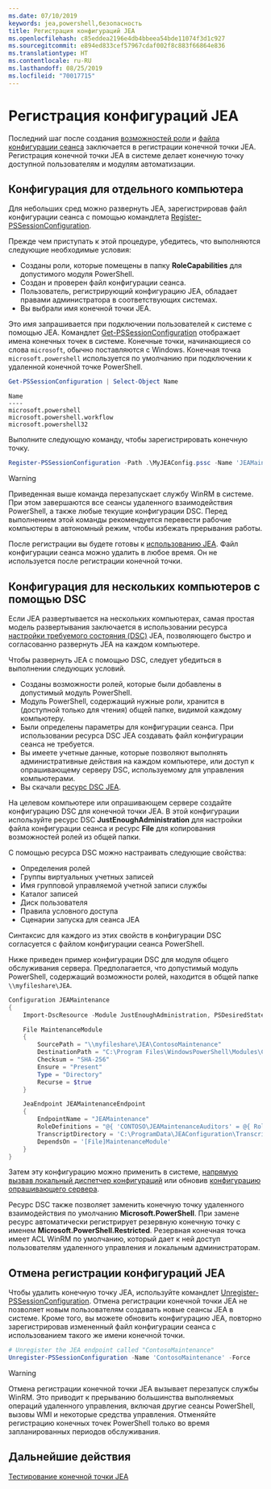 ```yaml
---
ms.date: 07/10/2019
keywords: jea,powershell,безопасность
title: Регистрация конфигураций JEA
ms.openlocfilehash: c85eddea2196e4db4bbeea54bde11074f3d1c927
ms.sourcegitcommit: e894ed833cef57967cdaf002f8c883f66864e836
ms.translationtype: HT
ms.contentlocale: ru-RU
ms.lasthandoff: 08/25/2019
ms.locfileid: "70017715"
---
```

# <a name="registering-jea-configurations"></a>Регистрация конфигураций JEA

Последний шаг после создания [возможностей роли](role-capabilities.md) и [файла конфигурации сеанса](session-configurations.md) заключается в регистрации конечной точки JEA. Регистрация конечной точки JEA в системе делает конечную точку доступной пользователям и модулям автоматизации.

## <a name="single-machine-configuration"></a>Конфигурация для отдельного компьютера

Для небольших сред можно развернуть JEA, зарегистрировав файл конфигурации сеанса с помощью командлета [Register-PSSessionConfiguration](/powershell/module/microsoft.powershell.core/register-pssessionconfiguration).

Прежде чем приступать к этой процедуре, убедитесь, что выполняются следующие необходимые условия:

- Созданы роли, которые помещены в папку **RoleCapabilities** для допустимого модуля PowerShell.
- Создан и проверен файл конфигурации сеанса.
- Пользователь, регистрирующий конфигурацию JEA, обладает правами администратора в соответствующих системах.
- Вы выбрали имя конечной точки JEA.

Это имя запрашивается при подключении пользователей к системе с помощью JEA. Командлет [Get-PSSessionConfiguration](/powershell/module/microsoft.powershell.core/get-pssessionconfiguration) отображает имена конечных точек в системе. Конечные точки, начинающиеся со слова `microsoft`, обычно поставляются с Windows. Конечная точка `microsoft.powershell` используется по умолчанию при подключении к удаленной конечной точке PowerShell.

```powershell
Get-PSSessionConfiguration | Select-Object Name
```

```Output
Name
----
microsoft.powershell
microsoft.powershell.workflow
microsoft.powershell32
```

Выполните следующую команду, чтобы зарегистрировать конечную точку.

```powershell
Register-PSSessionConfiguration -Path .\MyJEAConfig.pssc -Name 'JEAMaintenance' -Force
```

> [!WARNING]
> Приведенная выше команда перезапускает службу WinRM в системе. При этом завершаются все сеансы удаленного взаимодействия PowerShell, а также любые текущие конфигурации DSC. Перед выполнением этой команды рекомендуется перевести рабочие компьютеры в автономный режим, чтобы избежать прерывания работы.

После регистрации вы будете готовы к [использованию JEA](using-jea.md). Файл конфигурации сеанса можно удалить в любое время. Он не используется после регистрации конечной точки.

## <a name="multi-machine-configuration-with-dsc"></a>Конфигурация для нескольких компьютеров с помощью DSC

Если JEA развертывается на нескольких компьютерах, самая простая модель развертывания заключается в использовании ресурса [настройки требуемого состояния (DSC)](/powershell/dsc/overview) JEA, позволяющего быстро и согласованно развернуть JEA на каждом компьютере.

Чтобы развернуть JEA с помощью DSC, следует убедиться в выполнении следующих условий.

- Созданы возможности ролей, которые были добавлены в допустимый модуль PowerShell.
- Модуль PowerShell, содержащий нужные роли, хранится в (доступной только для чтения) общей папке, видимой каждому компьютеру.
- Были определены параметры для конфигурации сеанса. При использовании ресурса DSC JEA создавать файл конфигурации сеанса не требуется.
- Вы имеете учетные данные, которые позволяют выполнять административные действия на каждом компьютере, или доступ к опрашивающему серверу DSC, используемому для управления компьютерами.
- Вы скачали [ресурс DSC JEA](https://github.com/PowerShell/JEA/tree/master/DSC%20Resource).

На целевом компьютере или опрашивающем сервере создайте конфигурацию DSC для конечной точки JEA. В этой конфигурации используйте ресурс DSC **JustEnoughAdministration** для настройки файла конфигурации сеанса и ресурс **File** для копирования возможностей ролей из общей папки.

С помощью ресурса DSC можно настраивать следующие свойства:

- Определения ролей
- Группы виртуальных учетных записей
- Имя групповой управляемой учетной записи службы
- Каталог записей
- Диск пользователя
- Правила условного доступа
- Сценарии запуска для сеанса JEA

Синтаксис для каждого из этих свойств в конфигурации DSC согласуется с файлом конфигурации сеанса PowerShell.

Ниже приведен пример конфигурации DSC для модуля общего обслуживания сервера. Предполагается, что допустимый модуль PowerShell, содержащий возможности ролей, находится в общей папке `\\myfileshare\JEA`.

```powershell
Configuration JEAMaintenance
{
    Import-DscResource -Module JustEnoughAdministration, PSDesiredStateConfiguration

    File MaintenanceModule
    {
        SourcePath = "\\myfileshare\JEA\ContosoMaintenance"
        DestinationPath = "C:\Program Files\WindowsPowerShell\Modules\ContosoMaintenance"
        Checksum = "SHA-256"
        Ensure = "Present"
        Type = "Directory"
        Recurse = $true
    }

    JeaEndpoint JEAMaintenanceEndpoint
    {
        EndpointName = "JEAMaintenance"
        RoleDefinitions = "@{ 'CONTOSO\JEAMaintenanceAuditors' = @{ RoleCapabilities = 'GeneralServerMaintenance-Audit' }; 'CONTOSO\JEAMaintenanceAdmins' = @{ RoleCapabilities = 'GeneralServerMaintenance-Audit', 'GeneralServerMaintenance-Admin' } }"
        TranscriptDirectory = 'C:\ProgramData\JEAConfiguration\Transcripts'
        DependsOn = '[File]MaintenanceModule'
    }
}
```

Затем эту конфигурацию можно применить в системе, [напрямую вызвав локальный диспетчер конфигураций](/powershell/dsc/managing-nodes/metaConfig) или обновив [конфигурацию опрашивающего сервера](/powershell/dsc/pull-server/pullServer).

Ресурс DSC также позволяет заменить конечную точку удаленного взаимодействия по умолчанию **Microsoft.PowerShell**. При замене ресурс автоматически регистрирует резервную конечную точку с именем **Microsoft.PowerShell.Restricted**. Резервная конечная точка имеет ACL WinRM по умолчанию, который дает к ней доступ пользователям удаленного управления и локальным администраторам.

## <a name="unregistering-jea-configurations"></a>Отмена регистрации конфигураций JEA

Чтобы удалить конечную точку JEA, используйте командлет [Unregister-PSSessionConfiguration](/powershell/module/microsoft.powershell.core/Unregister-PSSessionConfiguration). Отмена регистрации конечной точки JEA не позволяет новым пользователям создавать новые сеансы JEA в системе. Кроме того, вы можете обновить конфигурацию JEA, повторно зарегистрировав измененный файл конфигурации сеанса с использованием такого же имени конечной точки.

```powershell
# Unregister the JEA endpoint called "ContosoMaintenance"
Unregister-PSSessionConfiguration -Name 'ContosoMaintenance' -Force
```

> [!WARNING]
> Отмена регистрации конечной точки JEA вызывает перезапуск службы WinRM. Это приводит к прерыванию большинства выполняемых операций удаленного управления, включая другие сеансы PowerShell, вызовы WMI и некоторые средства управления. Отменяйте регистрацию конечных точек PowerShell только во время запланированных периодов обслуживания.

## <a name="next-steps"></a>Дальнейшие действия

[Тестирование конечной точки JEA](using-jea.md)
